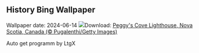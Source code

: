 ## History Bing Wallpaper
Wallpaper date: 2024-06-14
![](https://www.bing.com/th?id=OHR.PeggysCove_EN-GB2774875684_UHD.jpg&w=1000)Download: [Peggy's Cove Lighthouse, Nova Scotia, Canada (© Pugalenthi/Getty Images)](https://www.bing.com/th?id=OHR.PeggysCove_EN-GB2774875684_UHD.jpg)

Auto get programm by LtgX

